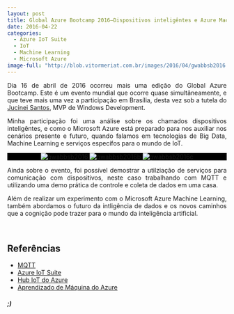 ```yaml
---
layout: post
title: Global Azure Bootcamp 2016–Dispositivos inteligêntes e Azure Machine Learning
date: 2016-04-22
categories:
  - Azure IoT Suite
  - IoT
  - Machine Learning
  - Microsoft Azure
image-full: "http://blob.vitormeriat.com.br/images/2016/04/gwabbsb2016.jpg"
---
```

<p align="justify">Dia 16 de abril de 2016 ocorreu mais uma edição do Global Azure Bootcamp. Este é um evento mundial que ocorre quase simultâneamente, e que teve mais uma vez a participação em Brasília, desta vez sob a tutela do <a href="https://mvp.microsoft.com/pt-br/PublicProfile/5001388" target="_blank">Jucinei Santos</a>, MVP de Windows Development.</p>

<p align="justify">Minha participação foi uma análise sobre os chamados dispositivos inteligêntes, e como o Microsoft Azure está preparado para nos auxiliar nos cenários presente e futuro, quando falamos em tecnologias de Big Data, Machine Learning e serviços específos para o mundo de IoT.</p>

<p style="background-color: #000000" align="center">
<img alt="gwabbsb2016" src="http://blob.vitormeriat.com.br/images/2016/04/gwabbsb2016.jpg" />

<img alt="gwabbsb2016b" src="http://blob.vitormeriat.com.br/images/2016/04/gwabbsb2016b.jpg" />

<img alt="gwabbsb2016c" src="http://blob.vitormeriat.com.br/images/2016/04/gwabbsb2016c.jpg" />
</p>

<p><!--more-->
<p align="justify">Ainda sobre o evento, foi possível demostrar a utilziação de serviços para comunicação com dispositivos, neste caso trabalhando com MQTT e utilizando uma demo prática de controle e coleta de dados em uma casa.</p>
<p align="justify">Além de realizar um experimento com o Microsoft Azure Machine Learning, também abordamos o futuro da intligência de dados e os novos caminhos que a cognição pode trazer para o mundo da inteligência artificial.</p>
<p align="justify">&nbsp;</p>
<h2 align="justify">Referências</h2>
<ul>
<li>
<div align="justify"><a href="http://mqtt.org/" target="_blank">MQTT</a></div>
</li>
<li>
<div align="justify"><a href="https://www.microsoft.com/pt-br/server-cloud/internet-of-things/azure-iot-suite.aspx" target="_blank">Azure IoT Suite</a></div>
</li>
<li>
<div align="justify"><a href="https://azure.microsoft.com/pt-br/documentation/services/iot-hub/" target="_blank">Hub IoT do Azure</a></div>
</li>
<li>
<div align="justify"><a href="https://azure.microsoft.com/pt-br/documentation/services/machine-learning/" target="_blank">Aprendizado de Máquina do Azure</a></div>
</li>
</ul>

##### ;)
